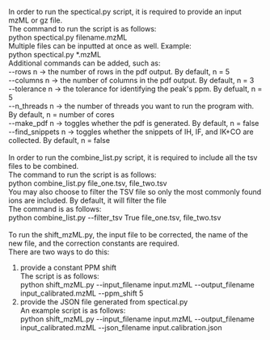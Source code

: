 In order to run the spectical.py script, it is required to provide an input mzML or gz file.<br>
The command to run the script is as follows:<br>
python spectical.py filename.mzML<br>
Multiple files can be inputted at once as well. Example:<br>
python spectical.py *.mzML<br>
Additional commands can be added, such as:<br>
--rows n -> the number of rows in the pdf output. By default, n = 5<br>
--columns n -> the number of columns in the pdf output. By default, n = 3<br>
--tolerance n -> the tolerance for identifying the peak's ppm. By defualt, n = 5<br>
--n_threads n -> the number of threads you want to run the program with. By default, n = number of cores<br>
--make_pdf n -> toggles whether the pdf is generated. By default, n = false<br>
--find_snippets n -> toggles whether the snippets of IH, IF, and IK+CO are collected. By default, n = false<br>
<br>
In order to run the combine_list.py script, it is required to include all the tsv files to be combined.<br>
The command to run the script is as follows:<br>
python combine_list.py file_one.tsv, file_two.tsv<br>
You may also choose to filter the TSV file so only the most commonly found ions are included. By default, it will filter the file<br>
The command is as follows:<br>
python combine_list.py --filter_tsv True file_one.tsv, file_two.tsv<br>
<br>
To run the shift_mzML.py, the input file to be corrected, the name of the new file, and the correction constants are required.<br>
There are two ways to do this:<br>
1. provide a constant PPM shift<br>
The script is as follows:<br>
python shift_mzML.py --input_filename input.mzML --output_filename input_calibrated.mzML --ppm_shift 5<br>
2. provide the JSON file generated from spectical.py<br>
An example script is as follows:<br>
python shift_mzML.py --input_filename input.mzML --output_filename input_calibrated.mzML --json_filename input.calibration.json<br>
